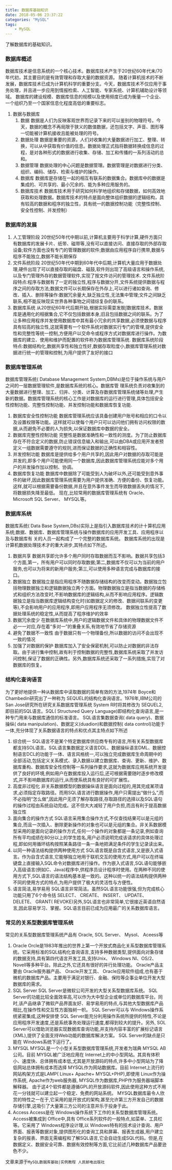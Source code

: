 ```yaml
---
title: 数据库基础知识
date: 2018-05-06 23:37:22
categories: "MySQL"
tags:
    - MySQL
---
```

了解数据库的基础知识。
<!-- more -->
### 数据库概述
  数据库技术是信息系统的一个核心技术。数据库技术产生于20世纪60年代末/70年代初，其主要目的是有效管理和存取大量的数据资源。
随着计算机技术的不断发展，数据库技术已成为计算机科学的重要分支。今天，数据库技术不仅应用于事务处理，并且进一步应用到情报检索、人工智能、专家系统、计算机辅助设计等领域。
数据库的建设规模、数据库信息的规模以及使用频度已成为衡量一个企业、一个组织乃至一个国家信息化程度高低的重要标志。

1. 数据与数据库
    1. 数据
    数据是人们为反映客观世界而记录下来的可以鉴别的物理符号。今天，数据的概念不再局限于狭义的数值数据，还包括文字、声音、图形等一切能被计算机接收且能被处理的符号。
    2. 数据处理
    数据是重要的资源，人们对收集的大量数据进行加工、整理、转换，可以从中获取有价值的信息。数据处理正式指将数据转换成信息的过程，是对各种形式的数据进行收集、存储、加工和传播的一系列活动的总和。
    3. 数据管理
    数据处理的中心问题是数据管理。数据管理是对数据进行分类、组织、编码、储存、检索与维护的操作。
    4. 数据库
    数据库是存储在一起的相互有联系的数据集合。数据库中的数据是集成的、可共享的、最小冗余的、能为多种应用服务的。
    5. 数据库技术
    数据库技术用于研究如何科学地组织和存储数据，如何高效地获取和处理数据。数据库技术的特点是面向整体组织数据的逻辑结构，具有较高的数据和程序的独立性，具有统一的数据控制功能（完整性控制、安全性控制、并发控制）

### 数据库的发展
1. 人工管理阶段
20世纪50年代中期以前,计算机主要用于科学计算,硬件方面只有数据库的发展卡片、纸带、磁带等,没有可以直接访问、直接存取的外部存取设备;软件方面也没有专门的管理数据的软件;数据由应用程序自行携带,数据与程序不能独立,数据不能长期保存
2. 文件系统阶段
20世纪50年代中期到60年代中后期,计算机大量应用于数据处理,硬件出现了可以直接存取的磁盘、磁鼓,软件则出现了高级语言和操作系统,以及专门管理外存的数据管理软件,实现了按文件访问的管理技术.
文件系统阶段特点:程序与数据有了一定的独立性,程序与数据分开,文件系统提供数据与程序之间的存取方法;数据文件可以长期保存在外存上,可以进行诸如查询、修改、插入、删除等操作:数据冗余量大,缺乏独立性,无法集中管理;文件之间缺乏联系,相不能反映现实世界各种事物之间错综复杂的联系。
3. 数据库系统
从20世纪60年代后期开始,根据实际需耍发胺∫数据库技术。数据库是通用化的相据集合,它不仅包括数据本身,旧且包括数据之间的联系。为了让多种应用程序并发使用数据库中其有最小冗余的共享数据,必须使数据与程序具有较高的独立性,这就需要有一个软件系统对数据实行专门的管埋,提供安全性和完整性等统一控制,方便用户以交命令或程序方式对数据库进行操作。为数据库的建立、使用和维护而配置的软件称为数据库管理系统.
数据库系统阶段特点:数据结构化,数据共享性和独立性好,数据存取粒度小,数据库管理系统对数据进行统一的管理和控制,为用户提供了友好的接口

### 数据库管理系统
数据库管理系统( Database Management System,DBMs)是位于操作系统与用户之间的一层数据管理软件,是数据库系统的核心。数据库管
理系统负责对收集到的大量数据进行整理、加工、归并、分类、计算及存数据库管理系统储等处理,产生新的数据。数据库管理系统的核心工作是对数据库的运行进行管理,具体包括安全性控制功能、完整性控制功能、并发控制功能和数据库恢复功能.
1. 数据库安全性控制功能
数据库管理系统应该具备创建用户账号和相应的口令以及设置权限等功能。这样就可以使每个用户只可以访问他们拥有访问权限的数据,从而避免不必要的人为损失,以保证数据库中数据的安全。
2. 数据库完整性控制功能
完整性是数据准确性和一致性的测度。为了防止数据库存在不符合定义的数据,防止错误信息输入和输出,可以由DBA或应用开发者预定义一组数据需要遵守的规则,进而保证数据的正确性和相容性。
3. 并发控制功能
数据库是提供给多个用户共享的,因此用户对数据的存取可能是并发的,即多个用户可能使用同一个数据库,因此数据库管理系统应能对多个用户的并发操作加以控制、协调。
4. 数据库恢复功能
数据库中数据除了可能受到人为破坏以外,还可能受到意外事件的破坏,因此数据库管理系统需要为用户提供准确、方便的备份、恢复功能。这样,就可以根据需要备份数据,并且在意外事件发生而导致数据丢失的情况下,将数据损失降至最低。
现在,比较常用的数据库管理系统有 Oracle、 Microsoft SQL Server、 MYSQL等。

### 数据库系统
数据库系统( Data Base System,DBs)实际上是指引入数据库技术的计十算机应用系统;数据、数据库、数据库管理系统与操作数据库的应用开发工具、应用程序以及与数据库有
关的人员一起构成了一个完整的数据库系统。
数据库系统的出现是计算机数据处理技术才的重大进步,其特点如下所述。
1. 数据共享
数据共享即允许多个用户同时存取数据而互不影响。数据共享包括3个方面,第一，所有用户可以同时存取数据;第二,数据库不仅可以为当前的用户服务,也可以为将来的新用户服务;第三,可以使用多种语言完成与数据库的接口。
2. 数据独立
数据独立是指应用程序不随数据存储结构的改变而变动。数据独立包括物理数据独立和逻辑数据独立两个方面。物理数据独立是指当数据的存储格式和组织方法改变时,不影响数据库的逻辑结构,从而不影响应用程序。逻辑数据独立是指当数据库逻辑结构变化时(如数据定义的修改、数据间联系的变更等),不会影响用户的应用程序,即用户应用程序无须修改。
数据独立性提高了数据处理系统的稳定性,从而提高了程序维护的效率
3. 数据冗余度少
在数据库系统中,用户的逻辑数据文件和具体的物理数据文件不必一一对应,存在着“多对一”的重叠关系,有效地节省了存储资源
4. 避免了数据不一致性
由于数据只有一个物理备份,所以数据的访问不会出现不一致的情况
5. 加强了对数据的保护
数据库加入了安全保密机制,可以防止对数据的非法存取。由于进行集中控制,故有利于控制数据的完整性,数据库系统采取了并发访问控制,保证了数据的正确性。另外,数据库系统还采取了一系列措施,实现了对数据库的恢复。

### 结构化查询语言
为了更好地提供一种从数据库中读取数据的简单有效的方法,1974年 Boyce和
Chambedin研究出了一种称为 SEQUEL的结构化查询语言。1976年,IBM公司的 San Jose研究所在研究关系数据库管理系统 System R时将其修改为 SEQUEL2,即目前的SQL语言。SQL( Structured Query Language)即结构化查询语言,是一种专门用来与数据库通信的标准语言。
SQL语言集数据查询( data query)、数据操纵( data manipulation)、数据定义(duadion)和数据控制( data control)功能于一体,充分体现了关系数据语言的特点和优点其主特点如下所述
1. 综合统一
SQL语言不是某个特定数据库供应商专有的语言,所有关系型数据库都支持SOL语言。SQL语言集数据定义语言DDL、数据操纵语言DML、数据控制语言DCL的功能于一体、语言风格统一,可以独立完成数据库生命周期中的全部活动,包括定义关系模式、录入数据以建立数据库、查询、更新、维护、数据库重构、数据库安全性控制等一系列操作要求,这就为数据库应用系统开发提供了良好的环境,例如用户在数据库投入运行后,还可根据需要随时逐步修改模式,并不影响数据库的运行,从而使系统具有良好的可扩展性。
2. 高度非过程化
非关系数据模型的数据操纵语言是面向过程的,用其完成某项请求,必须指定存取路径。而用SQL语言进行数据操作,用户只需提出“做什么”,而不必指明“怎么做”,因此用户无须了解存取路径,存取路径的选择以及SQL语句的操作过程由系统自动完成。这不但大大减轻了用户负担,而且有利于提高数据独立性
3. 面向集合的操作方式
SQL语言采用集合操作方式,不仅查找结果可以是元组的集合,而且一次插入、删除更新操作的对象也可以是元组的集合。非关系数据模型采用的是面向记录的操作方式,任何一个操作的对象都是一条记录,例如查询所有平均成绩在80分以上的学生姓名,用户必须说明完成该请求的具体处理过程,即如何用循环结构按照某条路径一条一条地把满足条件的学生记录读出来。
4. 以同一种语法结构提供两种使用方式
SQL语言既是自含式语言,又是嵌入式语言。作为自含式语言,它能够独立地用于联机交互的使用方式,用户可以在终端键盘上直接输入SQL命令对数据库进行操作。作为嵌入式语言,SQL语句能够嵌入高级语言(例如C、Java)程序中,供程序员设计程序时使用。在两种不同的使用方式下,SQL语言的语法结构基本是一致的。这种以统一的语法结构提供两种不同的使用方式的特点,为用户提供了极大的灵活性与方便性。
5. 语言简洁,易学易用
SQL语言非常简洁。虽然SQL语言功能很强,但为完成核心功能只用了6个命令括 SELECT、 CREATE、 INSERT、 UPDATE、 DELETE、 GRANT( REVOKE)另外,SQL语言也非常简单,它很接近英语自然语言,因此容易学习、掌握。SQL语言目前已成为应用最广的关系数据库语言。

### 常见的关系型数据库管理系统
常见的关系型数据库管理系统产品有 Oracle, SOL Server、 Mysol、 Aceess等
1. Oracle
Orcle是1983年推出的世界上第一个开放式商品化关系型数据库管理系统。它采用标准的SQL结构化查询语言,支持多种数据类型,提供面向对象存储的数据支持,具有第四代语言开发工具,支持Unix、 Windows NI、OS/2、 Novell等多种平台。除此之外,它还具有很好的并行处理功能。 Oracle产品主要由 Oracle服务器产品、 Oracle开发工具、 Oracle应用软件组成,也有基于微机的数据库产品。主要用于满足对银行、金融、保险等企事业单位开发大型数据库的需求。
2. SQL Server
SQL Server是微软公司开发的大型关系型数据库系统。 SQL Server的功能比较全面效率高,可以作为大中型企业或单位的数据库平台。同时,该产品继承了微软产品界面友好、易学易用的特点,与其他大型数据库产品相比,在操作性和交互性方面独树一帜。
SQL Server可以与 Windows操作系统紧密集成,这种安排使 SQL Server能充分利用操作系统所提供的特性,不论是应用程序开发速度,还是系统事务处理运行速度,都得到较大的提升。另外, SOL Server可以借助浏览器实现数据库查询功能,并支持内容丰富的扩展标记语言(XML),提供了全面支持Web功能的数据库解决方案。 SQL Server的缺点是只能在 Windows系统下运行了。
3. MYSQL
MYSQL是一个小型关系型数据库管理系统,开发者为瑞典 MYSQL AB公司。目前
MYSQL被广泛地应用在 Internet上的中小型网站。其具有体积小、速度快、总体拥有成本低,尤其是开放源码的特点,许多中小型网站为了降低网站总体拥有成本而选择 MYSQL作为网站数据库。目前 Internet上流行的网站构架方式是LAMP( Linux+ Apache+ MYSQL+PHP),即使用 Linux作为操作系统, Apache作为web服务器, MYSQL作为数据库,PHP作为服务器端脚本解释器。
由于这4个软件都是遵循GPL的开放源码软件,因此使用这种方式不用花一分钱就可以建立起一个稳定、免费的网站系统。
MYSQL数据库最令人欣赏的特性之一在于,它采用的是开放式的架构,甚至允许第三方开发自己的数据存储引擎,这吸引了大量第三方公司的注意并乐于投身于此。
4. Access
Access是在 Windows操作系统下工作的关系型数据库管理系统。 Access被集成到 Office中,具有 Office系列软件的一般特点,如菜单、工具栏等。它采用了 Windows程序设计理,以 Windows特有的技术设计查询、用户界面、报表等数据对象,提供图形化的查询工具和屏幕、报表生成器,用户建立复杂的报表、界面无需编程和了解SQL语言,它会自动生成SQL代码。但是,在数据定义、数据安全可靠、数据有效控制等方面,它比前述几种数据库产品要逊色不少。

文章来源于`MySQL数据库基础|实例教程 人民邮电出版社`
